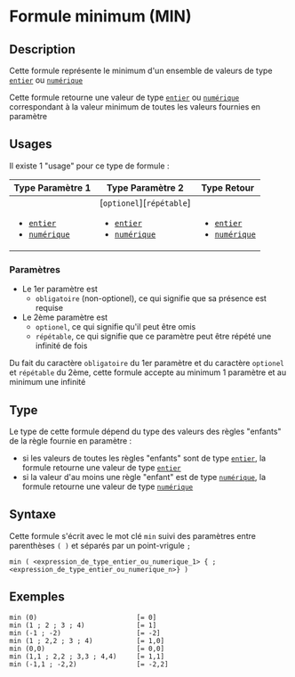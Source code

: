# Formule minimum (MIN)
## Description
Cette formule représente le minimum d'un ensemble de valeurs de type [`entier`][valeur-de-retour] ou [`numérique`][valeur-de-retour]

Cette formule retourne une valeur de type [`entier`][valeur-de-retour] ou [`numérique`][valeur-de-retour] correspondant à la valeur minimum de toutes les valeurs fournies en paramètre

## Usages
Il existe 1 "usage" pour ce type de formule :

|Type Paramètre 1|Type Paramètre 2|Type Retour|
|----------------|----------------|-----------|
|&nbsp;<ul><li>[`entier`][valeur-de-retour]</li><li>[`numérique`][valeur-de-retour]</li></ul>|[`optionel`][`répétable`]<ul><li>[`entier`][valeur-de-retour]</li><li>[`numérique`][valeur-de-retour]</li></ul>|&nbsp;<ul><li>[`entier`][valeur-de-retour]</li><li>[`numérique`][valeur-de-retour]</li></ul>|

### Paramètres
- Le 1er paramètre est 
    - `obligatoire` (non-optionel), ce qui signifie que sa présence est requise
- Le 2ème paramètre est 
    - `optionel`, ce qui signifie qu'il peut être omis
    - `répétable`, ce qui signifie que ce paramètre peut être répété une infinité de fois

Du fait du caractère `obligatoire` du 1er paramètre et du caractère `optionel` et `répétable` du 2ème, cette formule accepte au minimum 1 paramètre et au minimum une infinité

## Type
Le type de cette formule dépend du type des valeurs des règles "enfants" de la règle fournie en paramètre :
- si les valeurs de toutes les règles "enfants" sont de type [`entier`][valeur-de-retour], la formule retourne une valeur de type [`entier`][valeur-de-retour]
- si la valeur d'au moins une règle "enfant" est de type [`numérique`][valeur-de-retour], la formule retourne une valeur de type [`numérique`][valeur-de-retour]

## Syntaxe
Cette formule s'écrit avec le mot clé `min` suivi des paramètres entre parenthèses `( )` et séparés par un point-vrigule `;`

    min ( <expression_de_type_entier_ou_numerique_1> { ; <expression_de_type_entier_ou_numerique_n>} )

## Exemples
    min (0)                         [= 0]
    min (1 ; 2 ; 3 ; 4)             [= 1]
    min (-1 ; -2)                   [= -2]
    min (1 ; 2,2 ; 3 ; 4)           [= 1,0]
    min (0,0)                       [= 0,0]
    min (1,1 ; 2,2 ; 3,3 ; 4,4)     [= 1,1]
    min (-1,1 ; -2,2)               [= -2,2]
    

[valeur-de-retour]: ../../lexique.md#valeur-de-retour